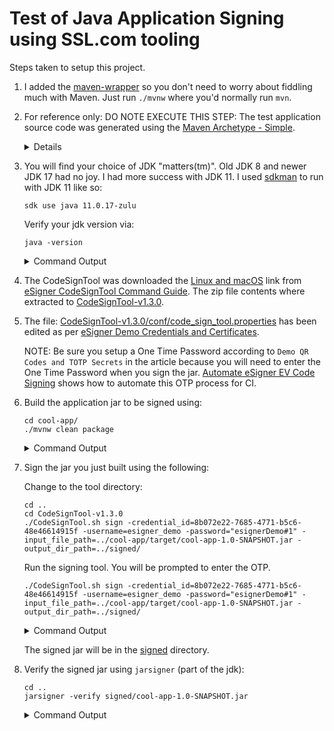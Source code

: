 Test of Java Application Signing using SSL.com tooling
======================================================

Steps taken to setup this project.

1. I added the [maven-wrapper](https://maven.apache.org/wrapper/) so you don't need to worry about fiddling much with 
   Maven. Just run `./mvnw` where you'd normally run `mvn`.
2. For reference only: DO NOTE EXECUTE THIS STEP: The test application source code was generated using the
   [Maven Archetype - Simple](https://maven.apache.org/guides/introduction/introduction-to-archetypes.html).

   <details>
   
   ```shell
   mvn archetype:generate -DarchetypeGroupId=org.apache.maven.archetypes -DarchetypeArtifactId=maven-archetype-simple
   ```
   </details>
3. You will find your choice of JDK "matters(tm)". Old JDK 8 and newer JDK 17 had no joy. 
   I had more success with JDK 11. I used [sdkman](https://sdkman.io) to run with JDK 11 like so:

   ```shell
   sdk use java 11.0.17-zulu  
   ```
   Verify your jdk version via:

   ```shell
   java -version  
   ```

   <details>
      <summary>Command Output</summary>
   
   ```shell
   $ java -version
    openjdk version "11.0.17" 2022-10-18 LTS
    OpenJDK Runtime Environment Zulu11.60+19-CA (build 11.0.17+8-LTS)
    OpenJDK 64-Bit Server VM Zulu11.60+19-CA (build 11.0.17+8-LTS, mixed mode)
   ```
   </details>

4. The CodeSignTool was downloaded the [Linux and macOS](https://www.ssl.com/download/codesigntool-for-linux-and-macos/)
   link from [eSigner CodeSignTool Command Guide](https://www.ssl.com/guide/esigner-codesigntool-command-guide/). The 
   zip file contents where extracted to [CodeSignTool-v1.3.0](CodeSignTool-v1.3.0).
5. The file: [CodeSignTool-v1.3.0/conf/code_sign_tool.properties](CodeSignTool-v1.3.0/conf/code_sign_tool.properties) 
   has been edited as per [eSigner Demo Credentials and Certificates](https://www.ssl.com/guide/esigner-demo-credentials-and-certificates/#ftoc-heading-1).

   NOTE: Be sure you setup a One Time Password according to `Demo QR Codes and TOTP Secrets` in the article because you 
   will need to enter the One Time Password when you sign the jar. 
   [Automate eSigner EV Code Signing](https://www.ssl.com/how-to/automate-esigner-ev-code-signing/) shows how to 
   automate this OTP process for CI.
6. Build the application jar to be signed using:
   
   ```shell
   cd cool-app/
   ./mvnw clean package
   ```

   <details>
      <summary>Command Output</summary>

   ```shell
   $ cd cool-app/
   $ .$ ./mvnw clean package
   [INFO] Scanning for projects...
   [INFO]
   [INFO] -----------------------< com.sonatype:cool-app >------------------------
   [INFO] Building cool-app 1.0-SNAPSHOT
   [INFO]   from pom.xml
   [INFO] --------------------------------[ jar ]---------------------------------
   [INFO]
   [INFO] --- clean:3.1.0:clean (default-clean) @ cool-app ---
   [INFO]
   [INFO] --- resources:3.0.2:resources (default-resources) @ cool-app ---
   [INFO] Using 'UTF-8' encoding to copy filtered resources.
   [INFO] skip non existing resourceDirectory /Users/bhamail/sonatype/sasq/CodeSigningSSLTest/cool-app/src/main/resources
   [INFO]
   [INFO] --- compiler:3.8.0:compile (default-compile) @ cool-app ---
   [INFO] Changes detected - recompiling the module!
   [INFO] Compiling 1 source file to /Users/bhamail/sonatype/sasq/CodeSigningSSLTest/cool-app/target/classes
   [INFO]
   [INFO] --- resources:3.0.2:testResources (default-testResources) @ cool-app ---
   [INFO] Using 'UTF-8' encoding to copy filtered resources.
   [INFO] skip non existing resourceDirectory /Users/bhamail/sonatype/sasq/CodeSigningSSLTest/cool-app/src/test/resources
   [INFO]
   [INFO] --- compiler:3.8.0:testCompile (default-testCompile) @ cool-app ---
   [INFO] Changes detected - recompiling the module!
   [INFO] Compiling 1 source file to /Users/bhamail/sonatype/sasq/CodeSigningSSLTest/cool-app/target/test-classes
   [INFO]
   [INFO] --- surefire:2.22.1:test (default-test) @ cool-app ---
   [INFO]
   [INFO] -------------------------------------------------------
   [INFO]  T E S T S
   [INFO] -------------------------------------------------------
   [INFO] Running com.sonatype.AppTest
   [INFO] Tests run: 1, Failures: 0, Errors: 0, Skipped: 0, Time elapsed: 0.005 s - in com.sonatype.AppTest
   [INFO]
   [INFO] Results:
   [INFO]
   [INFO] Tests run: 1, Failures: 0, Errors: 0, Skipped: 0
   [INFO]
   [INFO]
   [INFO] --- jar:3.0.2:jar (default-jar) @ cool-app ---
   [INFO] Building jar: /Users/bhamail/sonatype/sasq/CodeSigningSSLTest/cool-app/target/cool-app-1.0-SNAPSHOT.jar
   [INFO] ------------------------------------------------------------------------
   [INFO] BUILD SUCCESS
   [INFO] ------------------------------------------------------------------------
   [INFO] Total time:  1.974 s
   [INFO] Finished at: 2024-02-28T11:40:56-05:00
   [INFO] ------------------------------------------------------------------------
   ```
   </details>
7. Sign the jar you just built using the following:

   Change to the tool directory:
   ```shell
   cd ..
   cd CodeSignTool-v1.3.0
   ./CodeSignTool.sh sign -credential_id=8b072e22-7685-4771-b5c6-48e46614915f -username=esigner_demo -password="esignerDemo#1" -input_file_path=../cool-app/target/cool-app-1.0-SNAPSHOT.jar -output_dir_path=../signed/ 
   ```
   Run the signing tool. You will be prompted to enter the OTP.
   ```shell
   ./CodeSignTool.sh sign -credential_id=8b072e22-7685-4771-b5c6-48e46614915f -username=esigner_demo -password="esignerDemo#1" -input_file_path=../cool-app/target/cool-app-1.0-SNAPSHOT.jar -output_dir_path=../signed/ 
   ```
   <details>
      <summary>Command Output</summary>
   
   ```shell
   $ ./CodeSignTool.sh sign -credential_id=8b072e22-7685-4771-b5c6-48e46614915f -username=esigner_demo -password="esignerDemo#1" -input_file_path=../cool-app/target/cool-app-1.0-SNAPSHOT.jar -output_dir_path=../signed/
   Enter the OTP - Press enter to continue: 207138
   Code signed successfully: /Users/bhamail/sonatype/sasq/CodeSigningSSLTest/CodeSignTool-v1.3.0/../signed/cool-app-1.0-SNAPSHOT.jar
   ```
   </details>

   The signed jar will be in the [signed](signed) directory.
8. Verify the signed jar using `jarsigner` (part of the jdk):
   ```shell
   cd ..
   jarsigner -verify signed/cool-app-1.0-SNAPSHOT.jar
   ```
   <details>
      <summary>Command Output</summary>

   ```shell
   $ jarsigner -verify signed/cool-app-1.0-SNAPSHOT.jar
   jar verified.
   
   Warning:
   This jar contains entries whose certificate chain is invalid. Reason: PKIX path building failed: sun.security.provider.certpath.SunCertPathBuilderException: unable to find valid certification path to requested target
   
   Re-run with the -verbose and -certs options for more details.
   ```
   </details>
